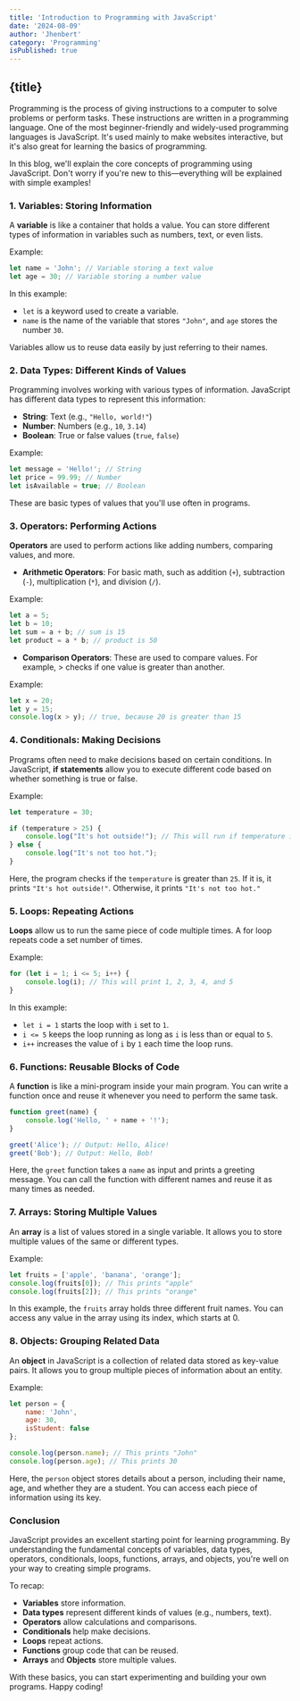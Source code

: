 ```yaml
---
title: 'Introduction to Programming with JavaScript'
date: '2024-08-09'
author: 'Jhenbert'
category: 'Programming'
isPublished: true
---
```


## {title}

Programming is the process of giving instructions to a computer to solve problems or perform tasks. These instructions are written in a programming language. One of the most beginner-friendly and widely-used programming languages is JavaScript. It's used mainly to make websites interactive, but it's also great for learning the basics of programming.

In this blog, we'll explain the core concepts of programming using JavaScript. Don't worry if you're new to this—everything will be explained with simple examples!

### 1. Variables: Storing Information

A **variable** is like a container that holds a value. You can store different types of information in variables such as numbers, text, or even lists.

Example:

```javascript
let name = 'John'; // Variable storing a text value
let age = 30; // Variable storing a number value
```

In this example:

- `let` is a keyword used to create a variable.
- `name` is the name of the variable that stores `"John"`, and `age` stores the number `30`.

Variables allow us to reuse data easily by just referring to their names.

### 2. Data Types: Different Kinds of Values

Programming involves working with various types of information. JavaScript has different data types to represent this information:

- **String**: Text (e.g., `"Hello, world!"`)
- **Number**: Numbers (e.g., `10`, `3.14`)
- **Boolean**: True or false values (`true`, `false`)

Example:

```javascript
let message = 'Hello!'; // String
let price = 99.99; // Number
let isAvailable = true; // Boolean
```

These are basic types of values that you'll use often in programs.

### 3. Operators: Performing Actions

**Operators** are used to perform actions like adding numbers, comparing values, and more.

- **Arithmetic Operators**: For basic math, such as addition (`+`), subtraction (`-`), multiplication (`*`), and division (`/`).

Example:

```javascript
let a = 5;
let b = 10;
let sum = a + b; // sum is 15
let product = a * b; // product is 50
```

- **Comparison Operators**: These are used to compare values. For example, > checks if one value is greater than another.

Example:

```javascript
let x = 20;
let y = 15;
console.log(x > y); // true, because 20 is greater than 15
```

### 4. Conditionals: Making Decisions

Programs often need to make decisions based on certain conditions. In JavaScript, **if statements** allow you to execute different code based on whether something is true or false.

Example:

```javascript
let temperature = 30;

if (temperature > 25) {
	console.log("It's hot outside!"); // This will run if temperature is more than 25
} else {
	console.log("It's not too hot.");
}
```

Here, the program checks if the `temperature` is greater than `25`. If it is, it prints `"It's hot outside!"`. Otherwise, it prints `"It's not too hot."`

### 5. Loops: Repeating Actions

**Loops** allow us to run the same piece of code multiple times. A for loop repeats code a set number of times.

Example:

```javascript
for (let i = 1; i <= 5; i++) {
	console.log(i); // This will print 1, 2, 3, 4, and 5
}
```

In this example:

- `let i = 1` starts the loop with `i` set to `1`.
- `i <= 5` keeps the loop running as long as `i` is less than or equal to `5`.
- `i++` increases the value of `i` by `1` each time the loop runs.

### 6. Functions: Reusable Blocks of Code

A **function** is like a mini-program inside your main program. You can write a function once and reuse it whenever you need to perform the same task.

```javascript
function greet(name) {
	console.log('Hello, ' + name + '!');
}

greet('Alice'); // Output: Hello, Alice!
greet('Bob'); // Output: Hello, Bob!
```

Here, the `greet` function takes a `name` as input and prints a greeting message. You can call the function with different names and reuse it as many times as needed.

### 7. Arrays: Storing Multiple Values

An **array** is a list of values stored in a single variable. It allows you to store multiple values of the same or different types.

Example:

```javascript
let fruits = ['apple', 'banana', 'orange'];
console.log(fruits[0]); // This prints "apple"
console.log(fruits[2]); // This prints "orange"
```

In this example, the `fruits` array holds three different fruit names. You can access any value in the array using its index, which starts at 0.

### 8. Objects: Grouping Related Data

An **object** in JavaScript is a collection of related data stored as key-value pairs. It allows you to group multiple pieces of information about an entity.

Example:

```javascript
let person = {
	name: 'John',
	age: 30,
	isStudent: false
};

console.log(person.name); // This prints "John"
console.log(person.age); // This prints 30
```

Here, the `person` object stores details about a person, including their name, age, and whether they are a student. You can access each piece of information using its key.

### Conclusion

JavaScript provides an excellent starting point for learning programming. By understanding the fundamental concepts of variables, data types, operators, conditionals, loops, functions, arrays, and objects, you're well on your way to creating simple programs.

To recap:

- **Variables** store information.
- **Data types** represent different kinds of values (e.g., numbers, text).
- **Operators** allow calculations and comparisons.
- **Conditionals** help make decisions.
- **Loops** repeat actions.
- **Functions** group code that can be reused.
- **Arrays** and **Objects** store multiple values.

With these basics, you can start experimenting and building your own programs. Happy coding!
